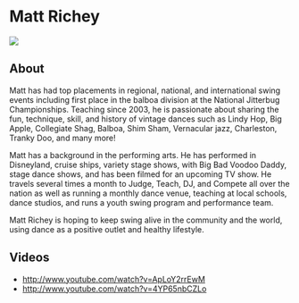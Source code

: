 # Matt Richey
<img src="https://s1dancefest.s3.amazonaws.com/Matt%20Richey.jpg" />

## About
Matt has had top placements in regional, national, and international swing events including first place in the balboa division at the National Jitterbug Championships.  Teaching since 2003, he is passionate about sharing the fun, technique, skill, and history of vintage dances such as Lindy Hop, Big Apple, Collegiate Shag, Balboa, Shim Sham, Vernacular jazz, Charleston, Tranky Doo, and many more!

Matt has a background in the performing arts. He has performed in Disneyland, cruise ships, variety stage shows, with Big Bad Voodoo Daddy, stage dance shows, and has been filmed for an upcoming TV show. He travels several times a month to Judge, Teach, DJ, and Compete all over the nation as well as running a monthly dance venue, teaching at local schools, dance studios, and runs a youth swing program and performance team.

Matt Richey is hoping to keep swing alive in the community and the world, using dance as a positive outlet and healthy lifestyle.

## Videos
* http://www.youtube.com/watch?v=ApLoY2rrEwM
* http://www.youtube.com/watch?v=4YP65nbCZLo